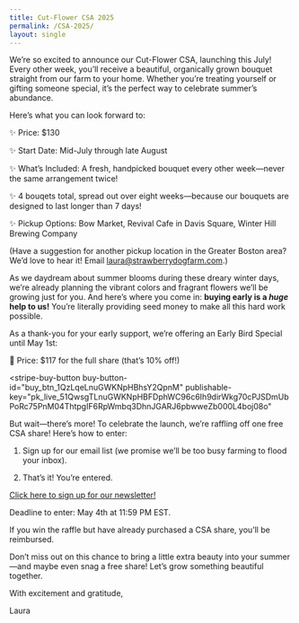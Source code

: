 ```yaml
---
title: Cut-Flower CSA 2025
permalink: /CSA-2025/
layout: single
---
```



We’re so excited to announce our Cut-Flower CSA, launching this July! Every other week, you’ll receive a beautiful, organically grown bouquet straight from our farm to your home. Whether you’re treating yourself or gifting someone special, it’s the perfect way to celebrate summer’s abundance.

Here’s what you can look forward to:

✨ Price: $130

✨ Start Date: Mid-July through late August

✨ What’s Included: A fresh, handpicked bouquet every other week—never the same arrangement twice!

✨ 4 bouqets total, spread out over eight weeks—because our bouquets are designed to last longer than 7 days!

✨ Pickup Options: Bow Market, Revival Cafe in Davis Square, Winter Hill Brewing Company

(Have a suggestion for another pickup location in the Greater Boston area? We’d love to hear it! Email [laura@strawberrydogfarm.com](mailto:laura@strawberrydogfarm.com).)

As we daydream about summer blooms during these dreary winter days, we’re already planning the vibrant colors and fragrant flowers we’ll be growing just for you. And here’s where you come in: **buying early is a *huge* help to us!** You’re literally providing seed money to make all this hard work possible.

As a thank-you for your early support, we’re offering an Early Bird Special until May 1st:

🌻 Price: $117 for the full share (that’s 10% off!)

<script async
  src="https://js.stripe.com/v3/buy-button.js">
</script>

<stripe-buy-button
  buy-button-id="buy_btn_1QzLqeLnuGWKNpHBhsY2QpnM"
  publishable-key="pk_live_51QwsgTLnuGWKNpHBFDphWC96c6Ih9dirWkg70cPJSDmUbPoRc75PnM04ThtpgIF6RpWmbq3DhnJGARJ6pbwweZb000L4boj08o"
>
</stripe-buy-button>
<stripe-buy-button
  buy-button-id="buy_btn_1R1TAnLnuGWKNpHB8hS4xlh2"
  publishable-key="pk_live_51QwsgTLnuGWKNpHBFDphWC96c6Ih9dirWkg70cPJSDmUbPoRc75PnM04ThtpgIF6RpWmbq3DhnJGARJ6pbwweZb000L4boj08o"
>
</stripe-buy-button>

But wait—there’s more! To celebrate the launch, we’re raffling off one free CSA share! Here’s how to enter:

1. Sign up for our email list (we promise we’ll be too busy farming to flood your inbox).

2. That’s it! You’re entered.

<a href="#" onclick="ml('show', 'uByRaX', true); return false;">Click here to sign up for our newsletter!</a>

<!-- MailerLite Universal -->
<script>
  (function(w,d,e,u,f,l,n){
    w[f]=w[f]||function(){(w[f].q=w[f].q||[]).push(arguments);};
    l=d.createElement(e),l.async=1,l.src=u,
    n=d.getElementsByTagName(e)[0],n.parentNode.insertBefore(l,n);
  })(window,document,'script','https://assets.mailerlite.com/js/universal.js','ml');
  ml('account', '1353404');
</script>
<!-- End MailerLite Universal -->

Deadline to enter: May 4th at 11:59 PM EST.

If you win the raffle but have already purchased a CSA share, you’ll be reimbursed.


Don’t miss out on this chance to bring a little extra beauty into your summer—and maybe even snag a free share! Let’s grow something beautiful together.

With excitement and gratitude,

Laura
